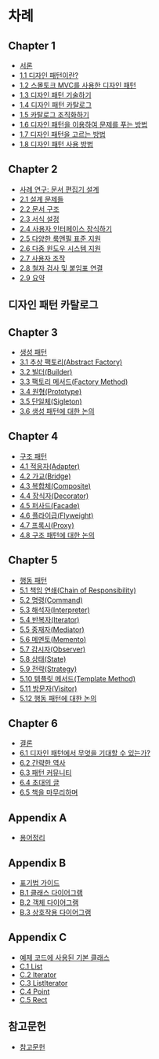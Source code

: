 # 차례
## Chapter 1
- [서론]()
- [1.1 디자인 패턴이란?]()
- [1.2 스몰토크 MVC를 사용한 디자인 패턴]()
- [1.3 디자인 패턴 기술하기]()
- [1.4 디자인 패턴 카탈로그]()
- [1.5 카탈로그 조직화하기]()
- [1.6 디자인 패턴을 이용하여 문제를 푸는 방법]()
- [1.7 디자인 패턴을 고르는 방법]()
- [1.8 디자인 패턴 사용 방법]()
## Chapter 2
- [사례 연구: 문서 편집기 설계]()
- [2.1 설계 문제들]()
- [2.2 문서 구조]()
- [2.3 서식 설정]()
- [2.4 사용자 인터페이스 장식하기]()
- [2.5 다양한 룩앤필 표준 지원]()
- [2.6 다중 윈도우 시스템 지원]()
- [2.7 사용자 조작]()
- [2.8 철자 검사 및 붙임표 연결]()
- [2.9 요약]()
## 디자인 패턴 카탈로그
## Chapter 3
- [생성 패턴]()
- [3.1 추상 팩토리(Abstract Factory)]()
- [3.2 빌더(Builder)]()
- [3.3 팩토리 메서드(Factory Method)]()
- [3.4 원형(Prototype)]()
- [3.5 단일체(Sigleton)]()
- [3.6 생성 패턴에 대한 논의]()
## Chapter 4
- [구조 패턴]()
- [4.1 적응자(Adapter)]()
- [4.2 가교(Bridge)]()
- [4.3 복합체(Composite)]()
- [4.4 장식자(Decorator)]()
- [4.5 퍼사드(Facade)]()
- [4.6 플라이급(Flyweight)]()
- [4.7 프록시(Proxy)]()
- [4.8 구조 패턴에 대한 논의]()
## Chapter 5
- [행동 패턴]()
- [5.1 책임 연쇄(Chain of Responsibility)]()
- [5.2 명령(Command)]()
- [5.3 해석자(Interpreter)]()
- [5.4 반복자(Iterator)]()
- [5.5 중재자(Mediator)]()
- [5.6 메멘토(Memento)]()
- [5.7 감시자(Observer)]()
- [5.8 상태(State)]()
- [5.9 전략(Strategy)]()
- [5.10 템플릿 메서드(Template Method)]()
- [5.11 방문자(Visitor)]()
- [5.12 행동 패턴에 대한 논의]()
## Chapter 6
- [결론]()
- [6.1 디자인 패턴에서 무엇을 기대할 수 있는가?]()
- [6.2 간략한 역사]()
- [6.3 패턴 커뮤니티]()
- [6.4 초대의 글]()
- [6.5 책을 마무리하며]()
## Appendix A
- [용어정리]()
## Appendix B
- [표기법 가이드]()
- [B.1 클래스 다이어그램]()
- [B.2 객체 다이어그램]()
- [B.3 상호작용 다이어그램]()
## Appendix C
- [예제 코드에 사용된 기본 클래스]()
- [C.1 List]()
- [C.2 Iterator]()
- [C.3 ListIterator]()
- [C.4 Point]()
- [C.5 Rect]()
## 참고문헌
- [참고문헌]()
